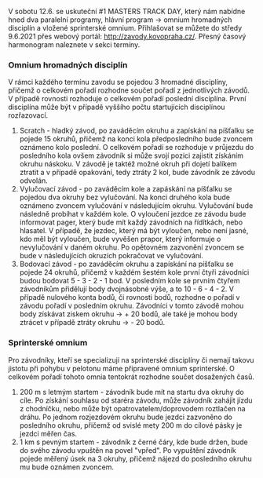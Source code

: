 V sobotu 12.6. se uskuteční #1 MASTERS TRACK DAY, který nám nabídne hned dva paralelní programy, hlávní program -> omnium hromadných disciplín a vložené sprinterské omnium. Přihlašovat se můžete do středy 9.6.2021 přes webový portál: http://zavody.kovopraha.cz/. Přesný časový harmonogram naleznete v sekci termíny. 

### Omnium hromadných disciplín
V rámci každého termínu zavodu se pojedou 3 hromadné disciplíny, přičemž o celkovém pořadí rozhodne součet pořadí z jednotlivých závodů. V případě rovnosti rozhoduje o celkovém pořadí poslední disciplína. První disciplína může být v případě vyššího počtu startujících disciplínou rozřazovací. 
1. Scratch - hladký závod, po zaváděcím okruhu a zapískání na píšťalku se pojede 15 okruhů, přičemž na konci kola předposledního bude zvoncem oznámeno kolo poslední. O celkovém pořadí se rozhoduje v průjezdu do posledního kola ovšem závodník si může svojí pozici zajistit získáním okruhu náskoku. V závodě je taktéž možné okruh při dojetí balíkem ztratit a v případě opakování, tedy ztráty 2 kol, bude závodník ze závodu odvolán.
2. Vylučovací závod - po zaváděcím kole a zapáskání na píšťalku se pojedou dva okruhy bez vylučování. Na konci druhého kola bude oznámeno zvoncem vylučování v následujícím okruhu. Vylučování bude následně probíhat v každém kole. O vyloučení jezdce ze závodu bude informovat pager, který bude mít každý závodních na řídítkách, nebo hlasatel. V případě, že jezdec, který má být vyloučen, nebo není jasné, kdo měl být vyloučen, bude vyvěšen prapor, který informuje o nevylučování v daném okruhu. Po opětovném zazvonění zvoncem se bude v následujících okruzích pokračovat ve vylučování.  
3. Bodovací závod - po zaváděcím okruhu a zapískání na píšťalku se pojede 24 okruhů, přičemž v každém šestém kole první čtyři závodníci budou bodovat 5 - 3 - 2 - 1 bod. V posledním kole se prvním čtyřem závodníkům přidělují body dvojnásobné výše, a to 10 - 6 - 4 - 2. V případě nulového konta bodů, či rovnosti bodů, rozhodne o pořadí v závodu pořadí v posledním okruhu. Závodníci v tomto závodě mohou body získávat ziskem okruhu -> + 20 bodů, ale také je mohou body ztrácet v případě ztráty okruhu -> - 20 bodů. 


### Sprinterské omnium
Pro závodníky, kteří se specializují na sprinterské disciplíny či nemají takovu jistotu při pohybu v pelotonu máme připravené omnium sprinterské. O celkovém pořadí tohoto omnia tentokrát rozhodne součet dosažených časů. 
1. 200 m s letmým startem - závodník bude mít na startu dva okruhy do cíle. Po získání souhlasu od staréra závodu, může závodník zahájit jízdu z chodníčku, nebo může být opatrovatelem/doprovodem roztlačen na dráhu. Po jednom rozjezdovém okruhu bude jezdci zazvoněno do posledního okruhu, přičemž od svislé mety 200 m do cílové pásky je jezdci měřen čas. 
2. 1 km s pevným startem - závodník z černé čáry, kde bude držen, bude do svého závodu vpuštěn na povel "vpřed". Po vypuštění závodník pojede měřený úsek na 3 okruhy, přičemž nájezd do posledního okruhu mu bude oznámen zvoncem. 
